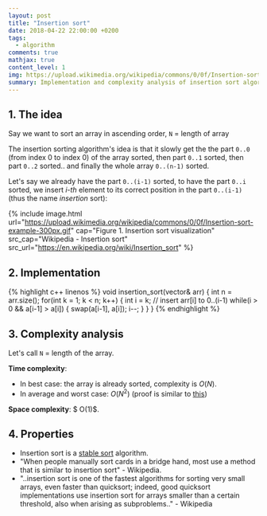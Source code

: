 ```yaml
---
layout: post
title: "Insertion sort"
date: 2018-04-22 22:00:00 +0200
tags:
  - algorithm
comments: true
mathjax: true
content_level: 1
img: https://upload.wikimedia.org/wikipedia/commons/0/0f/Insertion-sort-example-300px.gif
summary: Implementation and complexity analysis of insertion sort algorithm
---
```


## **1. The idea**

Say we want to sort an array in ascending order, `N` = length of array

The insertion sorting algorithm's idea is that it slowly get the the part `0..0` (from index 0 to index 0) of the array sorted, then part `0..1` sorted, then part `0..2` sorted.. and finally the whole array `0..(n-1)` sorted.

Let's say we already have the part `0..(i-1)` sorted, to have the part `0..i` sorted, we insert _i-th_ element to its correct position in the part `0..(i-1)` (thus the name _insertion_ sort):

{% include image.html
  url="https://upload.wikimedia.org/wikipedia/commons/0/0f/Insertion-sort-example-300px.gif"
  cap="Figure 1. Insertion sort visualization"
  src_cap="Wikipedia - Insertion sort"
  src_url="https://en.wikipedia.org/wiki/Insertion_sort"
%}

## **2. Implementation**

{% highlight c++ linenos %}
void insertion_sort(vector<int>& arr) {
  int n = arr.size();
  for(int k = 1; k < n; k++) {
    int i = k;  // insert arr[i] to 0..(i-1)
    while(i > 0 && a[i-1] > a[i]) {
      swap(a[i-1], a[i]);
      i--;
    }
  }
}
{% endhighlight %}

## **3. Complexity analysis**

Let's call `N` = length of the array.

**Time complexity**:
* In best case: the array is already sorted, complexity is $O(N)$.
* In average and worst case: $O(N^2)$ (proof is similar to [this](https://nhannguyen95.github.io/bubble-sort/#3-complexity-analysis))

**Space complexity**: $ O(1)$.

## **4. Properties**

* Insertion sort is a [stable sort](https://en.wikipedia.org/wiki/Category:Stable_sorts) algorithm.
* "When people manually sort cards in a bridge hand, most use a method that is similar to insertion sort" - Wikipedia.
* "..insertion sort is one of the fastest algorithms for sorting very small arrays, even faster than quicksort; indeed, good quicksort implementations use insertion sort for arrays smaller than a certain threshold, also when arising as subproblems.." - Wikipedia
